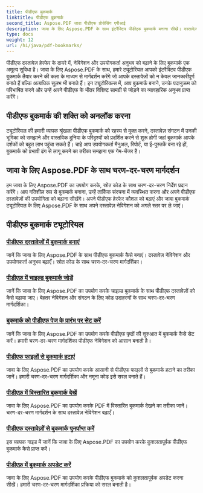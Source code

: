 ```yaml
---
title: पीडीएफ बुकमार्क
linktitle: पीडीएफ बुकमार्क
second_title: Aspose.PDF जावा पीडीएफ प्रोसेसिंग एपीआई
description: जावा के लिए Aspose.PDF के साथ इंटरैक्टिव पीडीएफ बुकमार्क बनाना सीखें। दस्तावेज़ नेविगेशन और उपयोगकर्ता अनुभव को उन्नत करें।
type: docs
weight: 12
url: /hi/java/pdf-bookmarks/
---
```


पीडीएफ दस्तावेज़ हेरफेर के दायरे में, नेविगेशन और उपयोगकर्ता अनुभव को बढ़ाने के लिए बुकमार्क एक अमूल्य सुविधा है। जावा के लिए Aspose.PDF के साथ, हमारे ट्यूटोरियल आपको इंटरैक्टिव पीडीएफ बुकमार्क तैयार करने की कला के माध्यम से मार्गदर्शन करेंगे जो आपके दस्तावेज़ों को न केवल जानकारीपूर्ण बनाते हैं बल्कि अत्यधिक सुलभ भी बनाते हैं। इन ट्यूटोरियल्स में, आप बुकमार्क बनाने, उनके पदानुक्रम को परिभाषित करने और उन्हें अपने पीडीएफ के भीतर विशिष्ट सामग्री से जोड़ने का व्यावहारिक अनुभव प्राप्त करेंगे।

## पीडीएफ बुकमार्क की शक्ति को अनलॉक करना

ट्यूटोरियल की हमारी व्यापक श्रृंखला पीडीएफ बुकमार्क को रहस्य से मुक्त करने, दस्तावेज़ संगठन में उनकी भूमिका को समझाने और वास्तविक दुनिया के परिदृश्यों को प्रदर्शित करने से शुरू होगी जहां बुकमार्क आपके दर्शकों को बहुत लाभ पहुंचा सकते हैं। चाहे आप उपयोगकर्ता मैनुअल, रिपोर्ट, या ई-पुस्तकें बना रहे हों, बुकमार्क को प्रभावी ढंग से लागू करने का तरीका समझना एक गेम-चेंजर है।

## जावा के लिए Aspose.PDF के साथ चरण-दर-चरण मार्गदर्शन

हम जावा के लिए Aspose.PDF का उपयोग करके, स्रोत कोड के साथ चरण-दर-चरण निर्देश प्रदान करेंगे। आप गतिशील रूप से बुकमार्क बनाना, उन्हें तार्किक संरचना में व्यवस्थित करना और अपने पीडीएफ दस्तावेज़ों की उपयोगिता को बढ़ाना सीखेंगे। अपने पीडीएफ हेरफेर कौशल को बढ़ाएं और जावा बुकमार्क ट्यूटोरियल के लिए Aspose.PDF के साथ अपने दस्तावेज़ नेविगेशन को अगले स्तर पर ले जाएं।
## पीडीएफ बुकमार्क ट्यूटोरियल
### [पीडीएफ दस्तावेजों में बुकमार्क बनाएं](./create-bookmarks-pdf-documents/)
जानें कि जावा के लिए Aspose.PDF के साथ पीडीएफ बुकमार्क कैसे बनाएं। दस्तावेज़ नेविगेशन और उपयोगकर्ता अनुभव बढ़ाएँ। स्रोत कोड के साथ चरण-दर-चरण मार्गदर्शिका।
### [पीडीएफ़ में चाइल्ड बुकमार्क जोड़ें](./add-child-bookmarks-pdfs/)
जानें कि जावा के लिए Aspose.PDF का उपयोग करके चाइल्ड बुकमार्क के साथ पीडीएफ दस्तावेज़ों को कैसे बढ़ाया जाए। बेहतर नेविगेशन और संगठन के लिए कोड उदाहरणों के साथ चरण-दर-चरण मार्गदर्शिका।
### [बुकमार्क को पीडीएफ पेज के प्रारंभ पर सेट करें](./set-bookmark-start-pdf-page/)
जानें कि जावा के लिए Aspose.PDF का उपयोग करके पीडीएफ पृष्ठों की शुरुआत में बुकमार्क कैसे सेट करें। हमारी चरण-दर-चरण मार्गदर्शिका पीडीएफ नेविगेशन को आसान बनाती है।
### [पीडीएफ फाइलों से बुकमार्क हटाएं](./delete-bookmarks-pdf-files/)
जावा के लिए Aspose.PDF का उपयोग करके आसानी से पीडीएफ फाइलों से बुकमार्क हटाने का तरीका जानें। हमारी चरण-दर-चरण मार्गदर्शिका और नमूना कोड इसे सरल बनाते हैं।
### [पीडीएफ़ में विस्तारित बुकमार्क देखें](./view-expanded-bookmarks-pdfs/)
जावा के लिए Aspose.PDF का उपयोग करके PDF में विस्तारित बुकमार्क देखने का तरीका जानें। चरण-दर-चरण मार्गदर्शन के साथ दस्तावेज़ नेविगेशन बढ़ाएँ।
### [पीडीएफ दस्तावेज़ों से बुकमार्क पुनर्प्राप्त करें](./retrieve-bookmarks-pdf-documents/)
इस व्यापक गाइड में जानें कि जावा के लिए Aspose.PDF का उपयोग करके कुशलतापूर्वक पीडीएफ बुकमार्क कैसे प्राप्त करें।
### [पीडीएफ़ में बुकमार्क अपडेट करें](./update-bookmarks-pdfs/)
जावा के लिए Aspose.PDF का उपयोग करके पीडीएफ बुकमार्क को कुशलतापूर्वक अपडेट करना सीखें। हमारी चरण-दर-चरण मार्गदर्शिका प्रक्रिया को सरल बनाती है।
